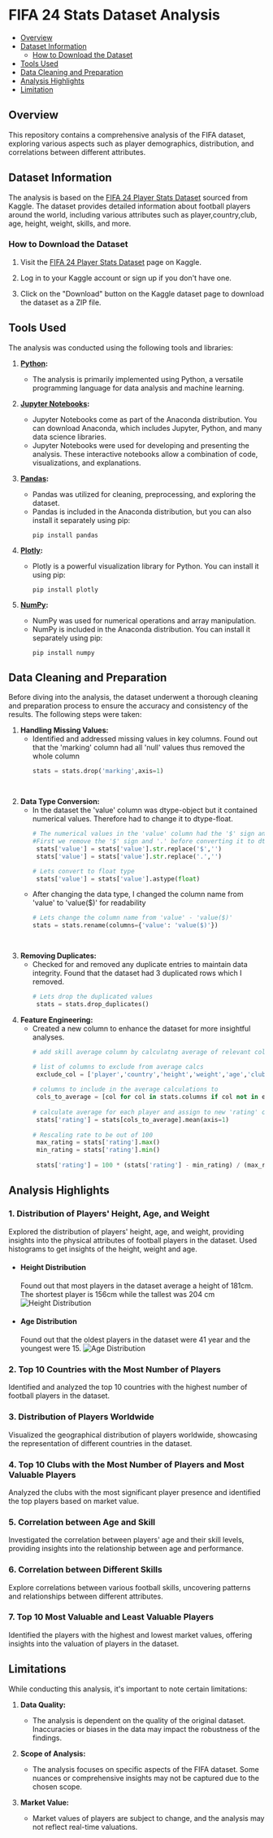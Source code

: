 # FIFA 24 Stats Dataset Analysis

- [Overview](#overview)
- [Dataset Information](#dataset-information)
  - [How to Download the Dataset](#how-to-download-the-dataset)
- [Tools Used](#tools-used)
- [Data Cleaning and Preparation](#data-cleaning-and-preparation)
- [Analysis Highlights](#analysis-highlights)
- [Limitation](#limitations)



## Overview
This repository contains a comprehensive analysis of the FIFA dataset, exploring various aspects such as player demographics, distribution, and correlations between different attributes.

## Dataset Information

The analysis is based on the [FIFA 24 Player Stats Dataset](https://www.kaggle.com/datasets/rehandl23/fifa-24-player-stats-dataset) sourced from Kaggle. The dataset provides detailed information about football players around the world, including various attributes such as player,country,club, age, height, weight, skills, and more.

### How to Download the Dataset

1. Visit the [FIFA 24 Player Stats Dataset](https://www.kaggle.com/datasets/rehandl23/fifa-24-player-stats-dataset) page on Kaggle.

2. Log in to your Kaggle account or sign up if you don't have one.

3. Click on the "Download" button on the Kaggle dataset page to download the dataset as a ZIP file.


## Tools Used

The analysis was conducted using the following tools and libraries:

1. **[Python](https://www.python.org/downloads/):**
   - The analysis is primarily implemented using Python, a versatile programming language for data analysis and machine learning.

2. **[Jupyter Notebooks](https://www.anaconda.com/products/distribution):**
      - Jupyter Notebooks come as part of the Anaconda distribution. You can download Anaconda, which includes Jupyter, Python, and many data science libraries.
      - Jupyter Notebooks were used for developing and presenting the analysis. These interactive notebooks allow a combination of code, visualizations, and explanations.

    

3. **[Pandas](https://pandas.pydata.org/getting_started.html):**
   - Pandas was utilized for cleaning, preprocessing, and exploring the dataset.
   - Pandas is included in the Anaconda distribution, but you can also install it separately using pip:
     ```
     pip install pandas
     ```

4. **[Plotly](https://plotly.com/python/getting-started/):**
   - Plotly is a powerful visualization library for Python. You can install it using pip:
     ```
     pip install plotly
     ```

5. **[NumPy](https://numpy.org/install/):**
   - NumPy was used for numerical operations and array manipulation.
   - NumPy is included in the Anaconda distribution. You can install it separately using pip:
     ```
     pip install numpy
     ```

## Data Cleaning and Preparation

Before diving into the analysis, the dataset underwent a thorough cleaning and preparation process to ensure the accuracy and consistency of the results. The following steps were taken:

1. **Handling Missing Values:**
   - Identified and addressed missing values in key columns. Found out that the 'marking' column had all 'null' values thus removed the whole column
     ```python
     stats = stats.drop('marking',axis=1)
  
    
2. **Data Type Conversion:**
   - In the dataset the 'value' column was dtype-object but it contained numerical values. Therefore had to change it to dtype-float.
     ```python
     # The numerical values in the 'value' column had the '$' sign and '.' character.
     #First we remove the '$' sign and '.' before converting it to dtype-float 
      stats['value'] = stats['value'].str.replace('$','')
      stats['value'] = stats['value'].str.replace('.','')
     
     # Lets convert to float type
      stats['value'] = stats['value'].astype(float)
     
    - After changing the data type, I changed the column name from 'value' to 'value($)' for readability
      ```python
      # Lets change the column name from 'value' - 'value($)'
      stats = stats.rename(columns={'value': 'value($)'})
      
         
3. **Removing Duplicates:**
   - Checked for and removed any duplicate entries to maintain data integrity. Found that the dataset had 3 duplicated rows which I removed.
     ```python
     # Lets drop the duplicated values
      stats = stats.drop_duplicates()
     
     
4. **Feature Engineering:**
   - Created a new column to enhance the dataset for more insightful analyses.
     ```python
     # add skill average column by calculatng average of relevant columns

     # list of columns to exclude from average calcs
      exclude_col = ['player','country','height','weight','age','club','value($)']
      
     # columns to include in the average calculations to
      cols_to_average = [col for col in stats.columns if col not in exclude_col] # list comprehension for new list
      
     # calculate average for each player and assign to new 'rating' column
      stats['rating'] = stats[cols_to_average].mean(axis=1)
      
     # Rescaling rate to be out of 100
      max_rating = stats['rating'].max()
      min_rating = stats['rating'].min()
      
      stats['rating'] = 100 * (stats['rating'] - min_rating) / (max_rating - min_rating)

## Analysis Highlights

### 1. Distribution of Players' Height, Age, and Weight
Explored the distribution of players' height, age, and weight, providing insights into the physical attributes of football players in the dataset.
Used histograms to get insights of the height, weight and age.
- #### Height Distribution
  Found out that most players in the dataset average a height of 181cm. The shortest player is 156cm while the tallest was 204 cm
![Height Distribution](https://github.com/GitauMbugua/Fifa-Dataset-Analysis/blob/main/images/Height%20Distrbution.PNG)

- #### Age Distribution
  Found out that the oldest players in the dataset were 41 year and the youngest were 15.
![Age Distribution](https://github.com/GitauMbugua/Fifa-Dataset-Analysis/blob/main/images/age%20distribution.PNG)
  

### 2. Top 10 Countries with the Most Number of Players
Identified and analyzed the top 10 countries with the highest number of football players in the dataset.

### 3. Distribution of Players Worldwide
Visualized the geographical distribution of players worldwide, showcasing the representation of different countries in the dataset.

### 4. Top 10 Clubs with the Most Number of Players and Most Valuable Players
Analyzed the clubs with the most significant player presence and identified the top players based on market value.

### 5. Correlation between Age and Skill
Investigated the correlation between players' age and their skill levels, providing insights into the relationship between age and performance.

### 6. Correlation between Different Skills
Explore correlations between various football skills, uncovering patterns and relationships between different attributes.

### 7. Top 10 Most Valuable and Least Valuable Players
Identified the players with the highest and lowest market values, offering insights into the valuation of players in the dataset.

## Limitations

While conducting this analysis, it's important to note certain limitations:

1. **Data Quality:**
   - The analysis is dependent on the quality of the original dataset. Inaccuracies or biases in the data may impact the robustness of the findings.

2. **Scope of Analysis:**
   - The analysis focuses on specific aspects of the FIFA dataset. Some nuances or comprehensive insights may not be captured due to the chosen scope.

3. **Market Value:**
   - Market values of players are subject to change, and the analysis may not reflect real-time valuations.


